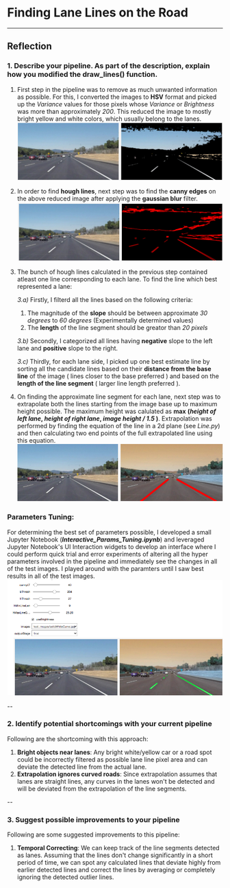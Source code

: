 # **Finding Lane Lines on the Road** 

---


## Reflection

### 1. Describe your pipeline. As part of the description, explain how you modified the draw_lines() function.


1. First step in the pipeline was to remove as much unwanted information as possible. For this, I converted the images to **HSV** format and picked up the *Variance* values for those pixels whose *Variance* or *Brightness* was more than approximately *200*. This reduced the image to mostly bright yellow and white colors, which usually belong to the lanes.
![HSV Filter](writeup_images/hsvfilter.png "Applying HSV Variance filter")

2. In order to find **hough lines**, next step was to find the **canny edges** on the above reduced image after applying the **gaussian blur** filter.
![HSV Filter](writeup_images/hough.png "Finding Hough Lines")


3. The bunch of hough lines calculated in the previous step contained atleast one line corresponding to each lane. To find the line which best represented a lane:
	
	*3.a)* Firstly, I filterd all the lines based on the following criteria:
	1. The magnitude of the **slope** should be between approximate *30 degrees* to *60 degrees* (Experimentally determined values)
	2. The **length** of the line segment should be greator than *20 pixels*

	*3.b)* Secondly, I categorized all lines having **negative** slope to the left lane and **positive** slope to the right.
	
	*3.c)* Thirdly, for each lane side, I picked up one best estimate line by sorting all the candidate lines based on their **distance from the base line** of the image ( lines closer to the base preferred ) and based on the **length of the line segment** ( larger line length preferred ).
4. On finding the approximate line segment for each lane, next step was to extrapolate both the lines starting from the image base up to maximum height possible. The maximum height was calulated as **max** **(*height of left lane*, *height of right lane*, *image height / 1.5* )**. Extrapolation was performed by finding the equation of the line in a 2d plane (see *Line.py*) and then calculating two end points of the full extrapolated line using this equation.
![HSV Filter](writeup_images/approxLanes.png "Extrapolated Lines")

### Parameters Tuning:

For determining the best set of parameters possible, I developed a small Jupyter Notebook (***Interactive_Params_Tuning.ipynb***) and leveraged Jupyter Notebook's UI Interaction widgets to develop an interface where I could perform quick trial and error experiments of altering all the hyper parameters involved in the pipeline and immediately see the changes in all of the test images. I played around with the paramters until I saw best results in all of the test images.
![HSV Filter](writeup_images/paramTuning.png "Extrapolated Lines")

--
### 2. Identify potential shortcomings with your current pipeline


Following are the shortcoming with this approach:

1. **Bright objects near lanes**: Any bright white/yellow car or a road spot could be incorrectly filtered as possible lane line pixel area and can deviate the detected line from the actual lane.
2. **Extrapolation ignores curved roads**: Since extrapolation assumes that lanes are straight lines, any curves in the lanes won't be detected and will be deviated from the extrapolation of the line segments.

--

### 3. Suggest possible improvements to your pipeline

Following are some suggested improvements to this pipeline:

1. **Temporal Correcting**: We can keep track of the line segments detected as lanes. Assuming that the lines don't change significantly in a short period of time, we can spot any calculated lines that deviate highly from earlier detected lines and correct the lines by averaging or completely ignoring the detected outlier lines.
